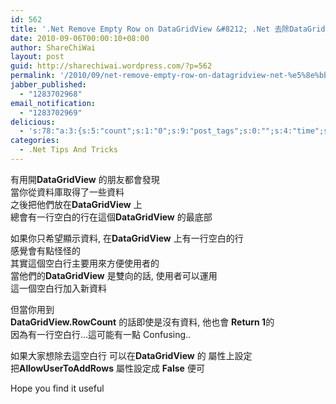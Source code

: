 ```yaml
---
id: 562
title: '.Net Remove Empty Row on DataGridView &#8212; .Net 去除DataGridView 上的空白行'
date: 2010-09-06T00:00:10+08:00
author: ShareChiWai
layout: post
guid: http://sharechiwai.wordpress.com/?p=562
permalink: '/2010/09/net-remove-empty-row-on-datagridview-net-%e5%8e%bb%e9%99%a4datagridview-%e4%b8%8a%e7%9a%84%e7%a9%ba%e7%99%bd%e8%a1%8c/'
jabber_published:
  - "1283702968"
email_notification:
  - "1283702969"
delicious:
  - 's:78:"a:3:{s:5:"count";s:1:"0";s:9:"post_tags";s:0:"";s:4:"time";s:10:"1283982586";}";'
categories:
  - .Net Tips And Tricks
---
```

有用開**DataGridView** 的朋友都會發現  
當你從資料庫取得了一些資料  
之後把他們放在**DataGridView** 上  
總會有一行空白的行在這個**DataGridView** 的最底部

如果你只希望顯示資料, 在**DataGridView** 上有一行空白的行  
感覺會有點怪怪的  
其實這個空白行主要用來方便使用者的  
當他們的**DataGridView** 是雙向的話, 使用者可以運用  
這一個空白行加入新資料

但當你用到  
**DataGridView.RowCount** 的話即使是沒有資料, 他也會 **Return 1**的  
因為有一行空白行&#8230;這可能有一點 Confusing..

如果大家想除去這空白行 可以在**DataGridView** 的 屬性上設定  
把**AllowUserToAddRows** 屬性設定成 **False** 便可  
[<img class="alignnone size-full wp-image-563" title="AllowUserToAddRows" src="https://i2.wp.com/api.photoshop.com/v1.0/accounts/aa9037104a014abbb11ad4bd58324b91/assets/8d30a6450a684cacb5826fc6e2358193/renditions/fullsize.jpg?w=625" alt="" data-recalc-dims="1" />](https://i2.wp.com/api.photoshop.com/v1.0/accounts/aa9037104a014abbb11ad4bd58324b91/assets/8d30a6450a684cacb5826fc6e2358193/renditions/fullsize.jpg)

Hope you find it useful